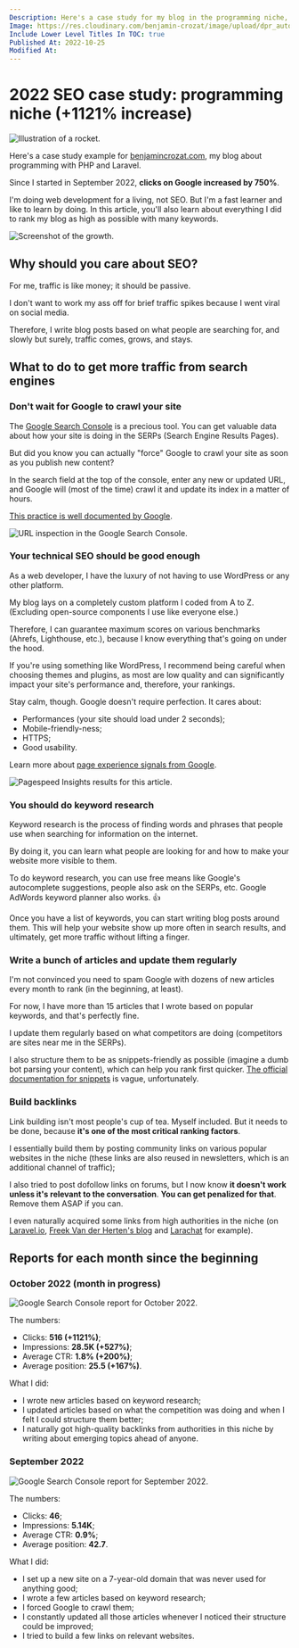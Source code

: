 ```yaml
---
Description: Here's a case study for my blog in the programming niche, where I share everything I did to increase clicks by a huge amount since the beginning.
Image: https://res.cloudinary.com/benjamin-crozat/image/upload/dpr_auto,f_auto,q_auto,w_auto/v1666719094/benjamincrozat.com/rocket_xv9mlh.png
Include Lower Level Titles In TOC: true
Published At: 2022-10-25
Modified At:
---
```


# 2022 SEO case study: programming niche (+1121% increase)

![Illustration of a rocket.](https://res.cloudinary.com/benjamin-crozat/image/upload/dpr_auto,f_auto,q_auto,w_auto/v1666719094/benjamincrozat.com/rocket_xv9mlh.png)

Here's a case study example for [benjamincrozat.com](https://benjamincrozat.com), my blog about programming with PHP and Laravel.

Since I started in September 2022, **clicks on Google increased by 750%**.

I'm doing web development for a living, not SEO. But I'm a fast learner and like to learn by doing. In this article, you'll also learn about everything I did to rank my blog as high as possible with many keywords.

![Screenshot of the growth.](https://res.cloudinary.com/benjamin-crozat/image/upload/dpr_auto,f_auto,q_auto,w_auto/v1666808172/benjamincrozat.com/Screenshot_2022-10-26_at_20.16.02_wavosu.png)

## Why should you care about SEO?

For me, traffic is like money; it should be passive.

I don't want to work my ass off for brief traffic spikes because I went viral on social media. 

Therefore, I write blog posts based on what people are searching for, and slowly but surely, traffic comes, grows, and stays.

## What to do to get more traffic from search engines

### Don't wait for Google to crawl your site

The [Google Search Console](https://search.google.com/search-console) is a precious tool. You can get valuable data about how your site is doing in the SERPs (Search Engine Results Pages).

But did you know you can actually "force" Google to crawl your site as soon as you publish new content?

In the search field at the top of the console, enter any new or updated URL, and Google will (most of the time) crawl it and update its index in a matter of hours.

[This practice is well documented by Google](https://developers.google.com/search/docs/crawling-indexing/ask-google-to-recrawl).

![URL inspection in the Google Search Console.](https://res.cloudinary.com/benjamin-crozat/image/upload/dpr_auto,f_auto,q_auto,w_auto/v1666809540/benjamincrozat.com/Screenshot_2022-10-26_at_20.38.01_rbchgc.png)

### Your technical SEO should be good enough

As a web developer, I have the luxury of not having to use WordPress or any other platform.

My blog lays on a completely custom platform I coded from A to Z. (Excluding open-source components I use like everyone else.)

Therefore, I can guarantee maximum scores on various benchmarks (Ahrefs, Lighthouse, etc.), because I know everything that's going on under the hood.

If you're using something like WordPress, I recommend being careful when choosing themes and plugins, as most are low quality and can significantly impact your site's performance and, therefore, your rankings.

Stay calm, though. Google doesn't require perfection. It cares about:
- Performances (your site should load under 2 seconds);
- Mobile-friendly-ness;
- HTTPS;
- Good usability.

Learn more about [page experience signals from Google](https://developers.google.com/search/docs/appearance/page-experience#signals).

![Pagespeed Insights results for this article.](https://res.cloudinary.com/benjamin-crozat/image/upload/dpr_auto,f_auto,q_auto,w_auto/v1666809764/benjamincrozat.com/Screenshot_2022-10-26_at_20.42.36_hi0jgo.png)

### You should do keyword research

Keyword research is the process of finding words and phrases that people use when searching for information on the internet.

By doing it, you can learn what people are looking for and how to make your website more visible to them.

To do keyword research, you can use free means like Google's autocomplete suggestions, people also ask on the SERPs, etc. Google AdWords keyword planner also works. 👍

Once you have a list of keywords, you can start writing blog posts around them. This will help your website show up more often in search results, and ultimately, get more traffic without lifting a finger.

### Write a bunch of articles and update them regularly

I'm not convinced you need to spam Google with dozens of new articles every month to rank (in the beginning, at least).

For now, I have more than 15 articles that I wrote based on popular keywords, and that's perfectly fine.

I update them regularly based on what competitors are doing (competitors are sites near me in the SERPs). 

I also structure them to be as snippets-friendly as possible (imagine a dumb bot parsing your content), which can help you rank first quicker. [The official documentation for snippets](https://developers.google.com/search/docs/appearance/page-experience#signals) is vague, unfortunately.

### Build backlinks

Link building isn't most people's cup of tea. Myself included. But it needs to be done, because **it's one of the most critical ranking factors**.

I essentially build them by posting community links on various popular websites in the niche (these links are also reused in newsletters, which is an additional channel of traffic);

I also tried to post dofollow links on forums, but I now know **it doesn't work unless it's relevant to the conversation**. **You can get penalized for that**. Remove them ASAP if you can.

I even naturally acquired some links from high authorities in the niche (on [Laravel.io](https://laravel.io), [Freek Van der Herten's blog](https://freek.dev) and [Larachat](https://larachat.co) for example).

## Reports for each month since the beginning

### October 2022 (month in progress)

![Google Search Console report for October 2022.](https://res.cloudinary.com/benjamin-crozat/image/upload/dpr_auto,f_auto,q_auto,w_auto/v1667398651/Screenshot_2022-11-02_at_15.16.44_fszfmx.png)

The numbers:

- Clicks: **516 (+1121%)**;
- Impressions: **28.5K (+527%)**;
- Average CTR: **1.8% (+200%)**;
- Average position: **25.5 (+167%)**.

What I did:

- I wrote new articles based on keyword research;
- I updated articles based on what the competition was doing and when I felt I could structure them better;
- I naturally got high-quality backlinks from authorities in this niche by writing about emerging topics ahead of anyone.

### September 2022

![Google Search Console report for September 2022.](https://res.cloudinary.com/benjamin-crozat/image/upload/dpr_auto,f_auto,q_auto,w_auto/v1666695809/benjamincrozat.com/Screenshot_2022-10-25_at_12.46.24_ofbwjb.png)

The numbers:

- Clicks: **46**;
- Impressions: **5.14K**;
- Average CTR: **0.9%**;
- Average position: **42.7**.

What I did:

- I set up a new site on a 7-year-old domain that was never used for anything good;
- I wrote a few articles based on keyword research;
- I forced Google to crawl them;
- I constantly updated all those articles whenever I noticed their structure could be improved;
- I tried to build a few links on relevant websites.

